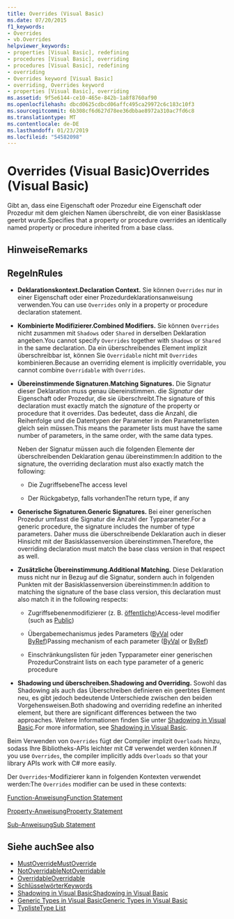 ```yaml
---
title: Overrides (Visual Basic)
ms.date: 07/20/2015
f1_keywords:
- Overrides
- vb.Overrides
helpviewer_keywords:
- properties [Visual Basic], redefining
- procedures [Visual Basic], overriding
- procedures [Visual Basic], redefining
- overriding
- Overrides keyword [Visual Basic]
- overriding, Overrides keyword
- properties [Visual Basic], overriding
ms.assetid: 9f5e6144-ce10-465e-842b-1a8f8760af90
ms.openlocfilehash: dbcd0625cdbcd06affc495ca29972c6c183c10f3
ms.sourcegitcommit: 6b308cf6d627d78ee36dbbae8972a310ac7fd6c8
ms.translationtype: MT
ms.contentlocale: de-DE
ms.lasthandoff: 01/23/2019
ms.locfileid: "54582098"
---
```

# <a name="overrides-visual-basic"></a><span data-ttu-id="7efde-102">Overrides (Visual Basic)</span><span class="sxs-lookup"><span data-stu-id="7efde-102">Overrides (Visual Basic)</span></span>
<span data-ttu-id="7efde-103">Gibt an, dass eine Eigenschaft oder Prozedur eine Eigenschaft oder Prozedur mit dem gleichen Namen überschreibt, die von einer Basisklasse geerbt wurde.</span><span class="sxs-lookup"><span data-stu-id="7efde-103">Specifies that a property or procedure overrides an identically named property or procedure inherited from a base class.</span></span>  
  
## <a name="remarks"></a><span data-ttu-id="7efde-104">Hinweise</span><span class="sxs-lookup"><span data-stu-id="7efde-104">Remarks</span></span>  
  
## <a name="rules"></a><span data-ttu-id="7efde-105">Regeln</span><span class="sxs-lookup"><span data-stu-id="7efde-105">Rules</span></span>  
  
-   <span data-ttu-id="7efde-106">**Deklarationskontext.**</span><span class="sxs-lookup"><span data-stu-id="7efde-106">**Declaration Context.**</span></span> <span data-ttu-id="7efde-107">Sie können `Overrides` nur in einer Eigenschaft oder einer Prozedurdeklarationsanweisung verwenden.</span><span class="sxs-lookup"><span data-stu-id="7efde-107">You can use `Overrides` only in a property or procedure declaration statement.</span></span>  
  
-   <span data-ttu-id="7efde-108">**Kombinierte Modifizierer.**</span><span class="sxs-lookup"><span data-stu-id="7efde-108">**Combined Modifiers.**</span></span> <span data-ttu-id="7efde-109">Sie können `Overrides` nicht zusammen mit `Shadows` oder `Shared` in derselben Deklaration angeben.</span><span class="sxs-lookup"><span data-stu-id="7efde-109">You cannot specify `Overrides` together with `Shadows` or `Shared` in the same declaration.</span></span> <span data-ttu-id="7efde-110">Da ein überschreibendes Element implizit überschreibbar ist, können Sie `Overridable` nicht mit `Overrides` kombinieren.</span><span class="sxs-lookup"><span data-stu-id="7efde-110">Because an overriding element is implicitly overridable, you cannot combine `Overridable` with `Overrides`.</span></span>  
  
-   <span data-ttu-id="7efde-111">**Übereinstimmende Signaturen.**</span><span class="sxs-lookup"><span data-stu-id="7efde-111">**Matching Signatures.**</span></span> <span data-ttu-id="7efde-112">Die Signatur dieser Deklaration muss genau übereinstimmen. die *Signatur* der Eigenschaft oder Prozedur, die sie überschreibt.</span><span class="sxs-lookup"><span data-stu-id="7efde-112">The signature of this declaration must exactly match the *signature* of the property or procedure that it overrides.</span></span> <span data-ttu-id="7efde-113">Das bedeutet, dass die Anzahl, die Reihenfolge und die Datentypen der Parameter in den Parameterlisten gleich sein müssen.</span><span class="sxs-lookup"><span data-stu-id="7efde-113">This means the parameter lists must have the same number of parameters, in the same order, with the same data types.</span></span>  
  
     <span data-ttu-id="7efde-114">Neben der Signatur müssen auch die folgenden Elemente der überschreibenden Deklaration genau übereinstimmen:</span><span class="sxs-lookup"><span data-stu-id="7efde-114">In addition to the signature, the overriding declaration must also exactly match the following:</span></span>  
  
    -   <span data-ttu-id="7efde-115">Die Zugriffsebene</span><span class="sxs-lookup"><span data-stu-id="7efde-115">The access level</span></span>  
  
    -   <span data-ttu-id="7efde-116">Der Rückgabetyp, falls vorhanden</span><span class="sxs-lookup"><span data-stu-id="7efde-116">The return type, if any</span></span>  
  
-   <span data-ttu-id="7efde-117">**Generische Signaturen.**</span><span class="sxs-lookup"><span data-stu-id="7efde-117">**Generic Signatures.**</span></span> <span data-ttu-id="7efde-118">Bei einer generischen Prozedur umfasst die Signatur die Anzahl der Typparameter.</span><span class="sxs-lookup"><span data-stu-id="7efde-118">For a generic procedure, the signature includes the number of type parameters.</span></span> <span data-ttu-id="7efde-119">Daher muss die überschreibende Deklaration auch in dieser Hinsicht mit der Basisklassenversion übereinstimmen.</span><span class="sxs-lookup"><span data-stu-id="7efde-119">Therefore, the overriding declaration must match the base class version in that respect as well.</span></span>  
  
-   <span data-ttu-id="7efde-120">**Zusätzliche Übereinstimmung.**</span><span class="sxs-lookup"><span data-stu-id="7efde-120">**Additional Matching.**</span></span> <span data-ttu-id="7efde-121">Diese Deklaration muss nicht nur in Bezug auf die Signatur, sondern auch in folgenden Punkten mit der Basisklassenversion übereinstimmen:</span><span class="sxs-lookup"><span data-stu-id="7efde-121">In addition to matching the signature of the base class version, this declaration must also match it in the following respects:</span></span>  
  
    -   <span data-ttu-id="7efde-122">Zugriffsebenenmodifizierer (z. B. [öffentliche](../../../visual-basic/language-reference/modifiers/public.md))</span><span class="sxs-lookup"><span data-stu-id="7efde-122">Access-level modifier (such as [Public](../../../visual-basic/language-reference/modifiers/public.md))</span></span>  
  
    -   <span data-ttu-id="7efde-123">Übergabemechanismus jedes Parameters ([ByVal](../../../visual-basic/language-reference/modifiers/byval.md) oder [ByRef](../../../visual-basic/language-reference/modifiers/byref.md))</span><span class="sxs-lookup"><span data-stu-id="7efde-123">Passing mechanism of each parameter ([ByVal](../../../visual-basic/language-reference/modifiers/byval.md) or [ByRef](../../../visual-basic/language-reference/modifiers/byref.md))</span></span>  
  
    -   <span data-ttu-id="7efde-124">Einschränkungslisten für jeden Typparameter einer generischen Prozedur</span><span class="sxs-lookup"><span data-stu-id="7efde-124">Constraint lists on each type parameter of a generic procedure</span></span>  
  
-   <span data-ttu-id="7efde-125">**Shadowing und überschreiben.**</span><span class="sxs-lookup"><span data-stu-id="7efde-125">**Shadowing and Overriding.**</span></span> <span data-ttu-id="7efde-126">Sowohl das Shadowing als auch das Überschreiben definieren ein geerbtes Element neu, es gibt jedoch bedeutende Unterschiede zwischen den beiden Vorgehensweisen.</span><span class="sxs-lookup"><span data-stu-id="7efde-126">Both shadowing and overriding redefine an inherited element, but there are significant differences between the two approaches.</span></span> <span data-ttu-id="7efde-127">Weitere Informationen finden Sie unter [Shadowing in Visual Basic](../../../visual-basic/programming-guide/language-features/declared-elements/shadowing.md).</span><span class="sxs-lookup"><span data-stu-id="7efde-127">For more information, see [Shadowing in Visual Basic](../../../visual-basic/programming-guide/language-features/declared-elements/shadowing.md).</span></span>  
  
 <span data-ttu-id="7efde-128">Beim Verwenden von `Overrides` fügt der Compiler implizit `Overloads` hinzu, sodass Ihre Bibliotheks-APIs leichter mit C# verwendet werden können.</span><span class="sxs-lookup"><span data-stu-id="7efde-128">If you use `Overrides`, the compiler implicitly adds `Overloads` so that your library APIs work with C# more easily.</span></span>  
  
 <span data-ttu-id="7efde-129">Der `Overrides`-Modifizierer kann in folgenden Kontexten verwendet werden:</span><span class="sxs-lookup"><span data-stu-id="7efde-129">The `Overrides` modifier can be used in these contexts:</span></span>  
  
 [<span data-ttu-id="7efde-130">Function-Anweisung</span><span class="sxs-lookup"><span data-stu-id="7efde-130">Function Statement</span></span>](../../../visual-basic/language-reference/statements/function-statement.md)  
  
 [<span data-ttu-id="7efde-131">Property-Anweisung</span><span class="sxs-lookup"><span data-stu-id="7efde-131">Property Statement</span></span>](../../../visual-basic/language-reference/statements/property-statement.md)  
  
 [<span data-ttu-id="7efde-132">Sub-Anweisung</span><span class="sxs-lookup"><span data-stu-id="7efde-132">Sub Statement</span></span>](../../../visual-basic/language-reference/statements/sub-statement.md)  
  
## <a name="see-also"></a><span data-ttu-id="7efde-133">Siehe auch</span><span class="sxs-lookup"><span data-stu-id="7efde-133">See also</span></span>
- [<span data-ttu-id="7efde-134">MustOverride</span><span class="sxs-lookup"><span data-stu-id="7efde-134">MustOverride</span></span>](../../../visual-basic/language-reference/modifiers/mustoverride.md)
- [<span data-ttu-id="7efde-135">NotOverridable</span><span class="sxs-lookup"><span data-stu-id="7efde-135">NotOverridable</span></span>](../../../visual-basic/language-reference/modifiers/notoverridable.md)
- [<span data-ttu-id="7efde-136">Overridable</span><span class="sxs-lookup"><span data-stu-id="7efde-136">Overridable</span></span>](../../../visual-basic/language-reference/modifiers/overridable.md)
- [<span data-ttu-id="7efde-137">Schlüsselwörter</span><span class="sxs-lookup"><span data-stu-id="7efde-137">Keywords</span></span>](../../../visual-basic/language-reference/keywords/index.md)
- [<span data-ttu-id="7efde-138">Shadowing in Visual Basic</span><span class="sxs-lookup"><span data-stu-id="7efde-138">Shadowing in Visual Basic</span></span>](../../../visual-basic/programming-guide/language-features/declared-elements/shadowing.md)
- [<span data-ttu-id="7efde-139">Generic Types in Visual Basic</span><span class="sxs-lookup"><span data-stu-id="7efde-139">Generic Types in Visual Basic</span></span>](../../../visual-basic/programming-guide/language-features/data-types/generic-types.md)
- [<span data-ttu-id="7efde-140">Typliste</span><span class="sxs-lookup"><span data-stu-id="7efde-140">Type List</span></span>](../../../visual-basic/language-reference/statements/type-list.md)

